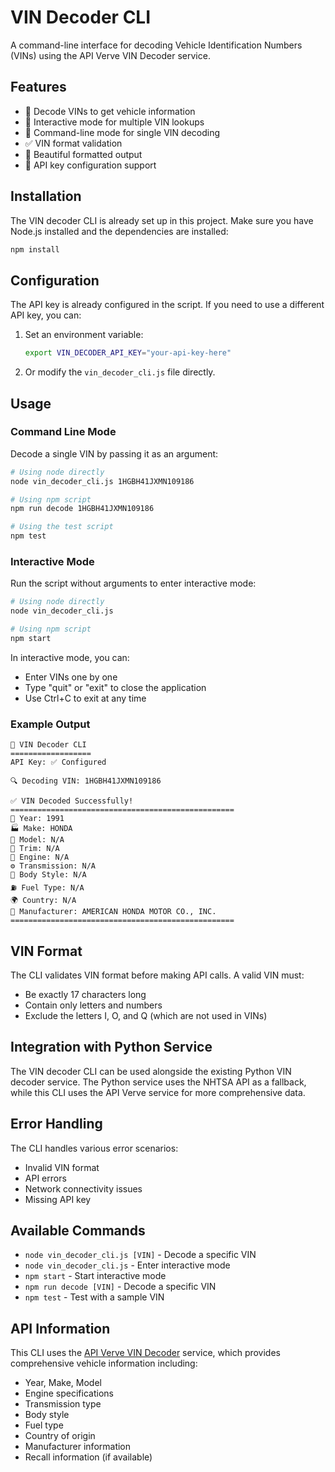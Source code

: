 # VIN Decoder CLI

A command-line interface for decoding Vehicle Identification Numbers (VINs) using the API Verve VIN Decoder service.

## Features

- 🚗 Decode VINs to get vehicle information
- 📱 Interactive mode for multiple VIN lookups
- 🔧 Command-line mode for single VIN decoding
- ✅ VIN format validation
- 🎨 Beautiful formatted output
- 🔑 API key configuration support

## Installation

The VIN decoder CLI is already set up in this project. Make sure you have Node.js installed and the dependencies are installed:

```bash
npm install
```

## Configuration

The API key is already configured in the script. If you need to use a different API key, you can:

1. Set an environment variable:
   ```bash
   export VIN_DECODER_API_KEY="your-api-key-here"
   ```

2. Or modify the `vin_decoder_cli.js` file directly.

## Usage

### Command Line Mode

Decode a single VIN by passing it as an argument:

```bash
# Using node directly
node vin_decoder_cli.js 1HGBH41JXMN109186

# Using npm script
npm run decode 1HGBH41JXMN109186

# Using the test script
npm test
```

### Interactive Mode

Run the script without arguments to enter interactive mode:

```bash
# Using node directly
node vin_decoder_cli.js

# Using npm script
npm start
```

In interactive mode, you can:
- Enter VINs one by one
- Type "quit" or "exit" to close the application
- Use Ctrl+C to exit at any time

### Example Output

```
🚗 VIN Decoder CLI
==================
API Key: ✅ Configured

🔍 Decoding VIN: 1HGBH41JXMN109186

✅ VIN Decoded Successfully!
==================================================
📅 Year: 1991
🏭 Make: HONDA
🚗 Model: N/A
🎨 Trim: N/A
🔧 Engine: N/A
⚙️ Transmission: N/A
🚪 Body Style: N/A
⛽ Fuel Type: N/A
🌍 Country: N/A
🏢 Manufacturer: AMERICAN HONDA MOTOR CO., INC.
==================================================
```

## VIN Format

The CLI validates VIN format before making API calls. A valid VIN must:
- Be exactly 17 characters long
- Contain only letters and numbers
- Exclude the letters I, O, and Q (which are not used in VINs)

## Integration with Python Service

The VIN decoder CLI can be used alongside the existing Python VIN decoder service. The Python service uses the NHTSA API as a fallback, while this CLI uses the API Verve service for more comprehensive data.

## Error Handling

The CLI handles various error scenarios:
- Invalid VIN format
- API errors
- Network connectivity issues
- Missing API key

## Available Commands

- `node vin_decoder_cli.js [VIN]` - Decode a specific VIN
- `node vin_decoder_cli.js` - Enter interactive mode
- `npm start` - Start interactive mode
- `npm run decode [VIN]` - Decode a specific VIN
- `npm test` - Test with a sample VIN

## API Information

This CLI uses the [API Verve VIN Decoder](https://apiverve.com/apps/vindecoder) service, which provides comprehensive vehicle information including:
- Year, Make, Model
- Engine specifications
- Transmission type
- Body style
- Fuel type
- Country of origin
- Manufacturer information
- Recall information (if available)
